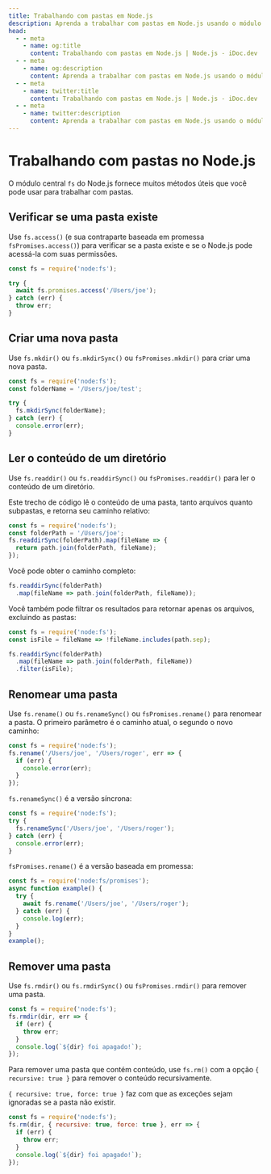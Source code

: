 ```yaml
---
title: Trabalhando com pastas em Node.js
description: Aprenda a trabalhar com pastas em Node.js usando o módulo fs, incluindo verificar se uma pasta existe, criar uma nova pasta, ler o conteúdo de um diretório, renomear uma pasta e excluir uma pasta.
head:
  - - meta
    - name: og:title
      content: Trabalhando com pastas em Node.js | Node.js - iDoc.dev
  - - meta
    - name: og:description
      content: Aprenda a trabalhar com pastas em Node.js usando o módulo fs, incluindo verificar se uma pasta existe, criar uma nova pasta, ler o conteúdo de um diretório, renomear uma pasta e excluir uma pasta.
  - - meta
    - name: twitter:title
      content: Trabalhando com pastas em Node.js | Node.js - iDoc.dev
  - - meta
    - name: twitter:description
      content: Aprenda a trabalhar com pastas em Node.js usando o módulo fs, incluindo verificar se uma pasta existe, criar uma nova pasta, ler o conteúdo de um diretório, renomear uma pasta e excluir uma pasta.
---
```



# Trabalhando com pastas no Node.js

O módulo central `fs` do Node.js fornece muitos métodos úteis que você pode usar para trabalhar com pastas.

## Verificar se uma pasta existe

Use `fs.access()` (e sua contraparte baseada em promessa `fsPromises.access()`) para verificar se a pasta existe e se o Node.js pode acessá-la com suas permissões.
```javascript
const fs = require('node:fs');

try {
  await fs.promises.access('/Users/joe');
} catch (err) {
  throw err;
}
```

## Criar uma nova pasta

Use `fs.mkdir()` ou `fs.mkdirSync()` ou `fsPromises.mkdir()` para criar uma nova pasta.
```javascript
const fs = require('node:fs');
const folderName = '/Users/joe/test';

try {
  fs.mkdirSync(folderName);
} catch (err) {
  console.error(err);
}
```

## Ler o conteúdo de um diretório

Use `fs.readdir()` ou `fs.readdirSync()` ou `fsPromises.readdir()` para ler o conteúdo de um diretório.

Este trecho de código lê o conteúdo de uma pasta, tanto arquivos quanto subpastas, e retorna seu caminho relativo:
```javascript
const fs = require('node:fs');
const folderPath = '/Users/joe';
fs.readdirSync(folderPath).map(fileName => {
  return path.join(folderPath, fileName);
});
```

Você pode obter o caminho completo:
```javascript
fs.readdirSync(folderPath)
  .map(fileName => path.join(folderPath, fileName));
```

Você também pode filtrar os resultados para retornar apenas os arquivos, excluindo as pastas:
```javascript
const fs = require('node:fs');
const isFile = fileName => !fileName.includes(path.sep);

fs.readdirSync(folderPath)
  .map(fileName => path.join(folderPath, fileName))
  .filter(isFile);
```

## Renomear uma pasta

Use `fs.rename()` ou `fs.renameSync()` ou `fsPromises.rename()` para renomear a pasta. O primeiro parâmetro é o caminho atual, o segundo o novo caminho:
```javascript
const fs = require('node:fs');
fs.rename('/Users/joe', '/Users/roger', err => {
  if (err) {
    console.error(err);
  }
});
```

`fs.renameSync()` é a versão síncrona:
```javascript
const fs = require('node:fs');
try {
  fs.renameSync('/Users/joe', '/Users/roger');
} catch (err) {
  console.error(err);
}
```

`fsPromises.rename()` é a versão baseada em promessa:
```javascript
const fs = require('node:fs/promises');
async function example() {
  try {
    await fs.rename('/Users/joe', '/Users/roger');
  } catch (err) {
    console.log(err);
  }
}
example();
```


## Remover uma pasta

Use `fs.rmdir()` ou `fs.rmdirSync()` ou `fsPromises.rmdir()` para remover uma pasta.
```javascript
const fs = require('node:fs');
fs.rmdir(dir, err => {
  if (err) {
    throw err;
  }
  console.log(`${dir} foi apagado!`);
});
```

Para remover uma pasta que contém conteúdo, use `fs.rm()` com a opção `{ recursive: true }` para remover o conteúdo recursivamente.

`{ recursive: true, force: true }` faz com que as exceções sejam ignoradas se a pasta não existir.
```javascript
const fs = require('node:fs');
fs.rm(dir, { recursive: true, force: true }, err => {
  if (err) {
    throw err;
  }
  console.log(`${dir} foi apagado!`);
});
```
